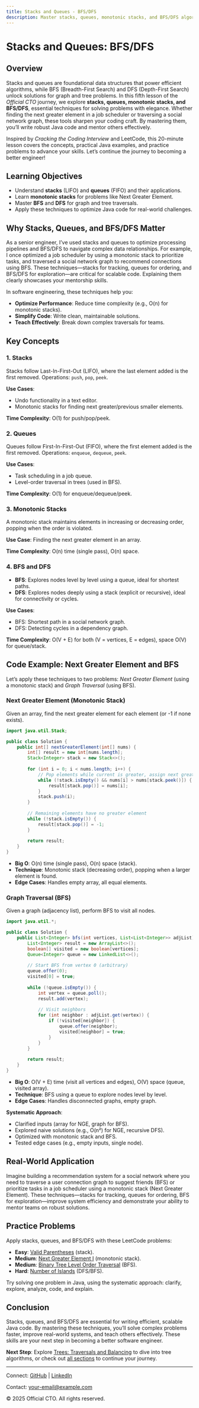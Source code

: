 ```yaml
---
title: Stacks and Queues - BFS/DFS
description: Master stacks, queues, monotonic stacks, and BFS/DFS algorithms in Java to solve problems efficiently, with practical examples for better software engineering.
---
```


# Stacks and Queues: BFS/DFS

## Overview
Stacks and queues are foundational data structures that power efficient algorithms, while BFS (Breadth-First Search) and DFS (Depth-First Search) unlock solutions for graph and tree problems. In this fifth lesson of the *Official CTO* journey, we explore **stacks, queues, monotonic stacks, and BFS/DFS**, essential techniques for solving problems with elegance. Whether finding the next greater element in a job scheduler or traversing a social network graph, these tools sharpen your coding craft. By mastering them, you’ll write robust Java code and mentor others effectively.

Inspired by *Cracking the Coding Interview* and LeetCode, this 20-minute lesson covers the concepts, practical Java examples, and practice problems to advance your skills. Let’s continue the journey to becoming a better engineer!

## Learning Objectives
- Understand **stacks** (LIFO) and **queues** (FIFO) and their applications.
- Learn **monotonic stacks** for problems like Next Greater Element.
- Master **BFS** and **DFS** for graph and tree traversals.
- Apply these techniques to optimize Java code for real-world challenges.

## Why Stacks, Queues, and BFS/DFS Matter
As a senior engineer, I’ve used stacks and queues to optimize processing pipelines and BFS/DFS to navigate complex data relationships. For example, I once optimized a job scheduler by using a monotonic stack to prioritize tasks, and traversed a social network graph to recommend connections using BFS. These techniques—stacks for tracking, queues for ordering, and BFS/DFS for exploration—are critical for scalable code. Explaining them clearly showcases your mentorship skills.

In software engineering, these techniques help you:
- **Optimize Performance**: Reduce time complexity (e.g., O(n) for monotonic stacks).
- **Simplify Code**: Write clean, maintainable solutions.
- **Teach Effectively**: Break down complex traversals for teams.

## Key Concepts
### 1. Stacks
Stacks follow Last-In-First-Out (LIFO), where the last element added is the first removed. Operations: `push`, `pop`, `peek`.

**Use Cases**:
- Undo functionality in a text editor.
- Monotonic stacks for finding next greater/previous smaller elements.

**Time Complexity**: O(1) for push/pop/peek.

### 2. Queues
Queues follow First-In-First-Out (FIFO), where the first element added is the first removed. Operations: `enqueue`, `dequeue`, `peek`.

**Use Cases**:
- Task scheduling in a job queue.
- Level-order traversal in trees (used in BFS).

**Time Complexity**: O(1) for enqueue/dequeue/peek.

### 3. Monotonic Stacks
A monotonic stack maintains elements in increasing or decreasing order, popping when the order is violated.

**Use Case**: Finding the next greater element in an array.

**Time Complexity**: O(n) time (single pass), O(n) space.

### 4. BFS and DFS
- **BFS**: Explores nodes level by level using a queue, ideal for shortest paths.
- **DFS**: Explores nodes deeply using a stack (explicit or recursive), ideal for connectivity or cycles.

**Use Cases**:
- BFS: Shortest path in a social network graph.
- DFS: Detecting cycles in a dependency graph.

**Time Complexity**: O(V + E) for both (V = vertices, E = edges), space O(V) for queue/stack.

## Code Example: Next Greater Element and BFS
Let’s apply these techniques to two problems: *Next Greater Element* (using a monotonic stack) and *Graph Traversal* (using BFS).

### Next Greater Element (Monotonic Stack)
Given an array, find the next greater element for each element (or -1 if none exists).

```java
import java.util.Stack;

public class Solution {
    public int[] nextGreaterElement(int[] nums) {
        int[] result = new int[nums.length];
        Stack<Integer> stack = new Stack<>();
        
        for (int i = 0; i < nums.length; i++) {
            // Pop elements while current is greater, assign next greater
            while (!stack.isEmpty() && nums[i] > nums[stack.peek()]) {
                result[stack.pop()] = nums[i];
            }
            stack.push(i);
        }
        
        // Remaining elements have no greater element
        while (!stack.isEmpty()) {
            result[stack.pop()] = -1;
        }
        
        return result;
    }
}
```
- **Big O**: O(n) time (single pass), O(n) space (stack).
- **Technique**: Monotonic stack (decreasing order), popping when a larger element is found.
- **Edge Cases**: Handles empty array, all equal elements.

### Graph Traversal (BFS)
Given a graph (adjacency list), perform BFS to visit all nodes.

```java
import java.util.*;

public class Solution {
    public List<Integer> bfs(int vertices, List<List<Integer>> adjList) {
        List<Integer> result = new ArrayList<>();
        boolean[] visited = new boolean[vertices];
        Queue<Integer> queue = new LinkedList<>();
        
        // Start BFS from vertex 0 (arbitrary)
        queue.offer(0);
        visited[0] = true;
        
        while (!queue.isEmpty()) {
            int vertex = queue.poll();
            result.add(vertex);
            
            // Visit neighbors
            for (int neighbor : adjList.get(vertex)) {
                if (!visited[neighbor]) {
                    queue.offer(neighbor);
                    visited[neighbor] = true;
                }
            }
        }
        
        return result;
    }
}
```
- **Big O**: O(V + E) time (visit all vertices and edges), O(V) space (queue, visited array).
- **Technique**: BFS using a queue to explore nodes level by level.
- **Edge Cases**: Handles disconnected graphs, empty graph.

**Systematic Approach**:
- Clarified inputs (array for NGE, graph for BFS).
- Explored naive solutions (e.g., O(n²) for NGE, recursive DFS).
- Optimized with monotonic stack and BFS.
- Tested edge cases (e.g., empty inputs, single node).

## Real-World Application
Imagine building a recommendation system for a social network where you need to traverse a user connection graph to suggest friends (BFS) or prioritize tasks in a job scheduler using a monotonic stack (Next Greater Element). These techniques—stacks for tracking, queues for ordering, BFS for exploration—improve system efficiency and demonstrate your ability to mentor teams on robust solutions.

## Practice Problems
Apply stacks, queues, and BFS/DFS with these LeetCode problems:
- **Easy**: [Valid Parentheses](https://leetcode.com/problems/valid-parentheses/) (stack).
- **Medium**: [Next Greater Element I](https://leetcode.com/problems/next-greater-element-i/) (monotonic stack).
- **Medium**: [Binary Tree Level Order Traversal](https://leetcode.com/problems/binary-tree-level-order-traversal/) (BFS).
- **Hard**: [Number of Islands](https://leetcode.com/problems/number-of-islands/) (DFS/BFS).

Try solving one problem in Java, using the systematic approach: clarify, explore, analyze, code, and explain.

## Conclusion
Stacks, queues, and BFS/DFS are essential for writing efficient, scalable Java code. By mastering these techniques, you’ll solve complex problems faster, improve real-world systems, and teach others effectively. These skills are your next step in becoming a better software engineer.

**Next Step**: Explore [Trees: Traversals and Balancing](/sections/algorithms/binary-trees-traversals-balancing) to dive into tree algorithms, or check out [all sections](/sections/) to continue your journey.

---

<footer>
  <p>Connect: <a href="https://github.com/your-profile">GitHub</a> | <a href="https://linkedin.com/in/your-profile">LinkedIn</a></p>
  <p>Contact: <a href="mailto:your-email@example.com">your-email@example.com</a></p>
  <p>&copy; 2025 Official CTO. All rights reserved.</p>
</footer>